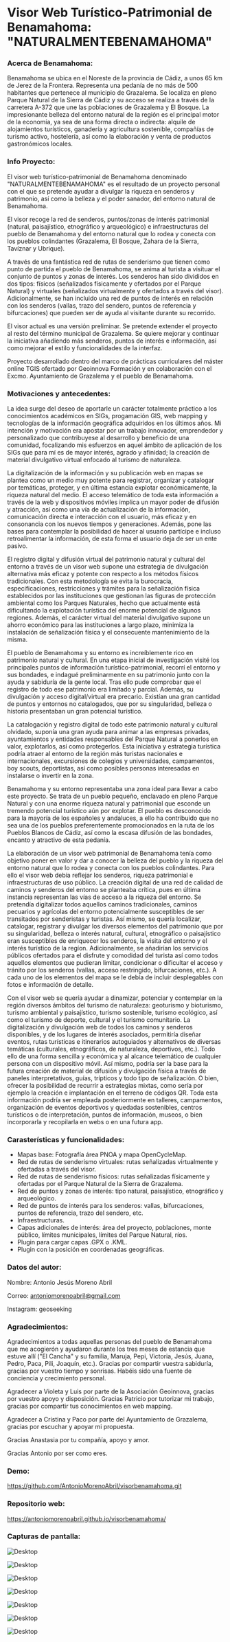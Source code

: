 Visor Web Turístico-Patrimonial de Benamahoma: "NATURALMENTEBENAMAHOMA"
======================================

### Acerca de Benamahoma:

Benamahoma se ubica en el Noreste de la provincia de Cádiz, a unos 65 km de Jerez de la Frontera. Representa una pedanía de no más de 500 habitantes que pertenece al municipio de Grazalema. Se localiza en pleno Parque Natural de la Sierra de Cádiz y su acceso se realiza a través de la carretera A-372 que une las poblaciones de Grazalema y El Bosque. La impresionante belleza del entorno natural de la región es el principal motor de la economía, ya sea de una forma directa o indirecta: alquile de alojamientos turísticos, ganadería y agricultura sostenible, compañías de turismo activo, hostelería, así como la elaboración y venta de productos gastronómicos locales.

### Info Proyecto:

El visor web turístico-patrimonial de Benamahoma denominado "NATURALMENTEBENAMAHOMA" es el resultado de un proyecto personal con el que se pretende ayudar a divulgar la riqueza en senderos y patrimonio, así como la belleza y el poder sanador, del entorno natural de Benamahoma.

El visor recoge la red de senderos, puntos/zonas de interés patrimonial (natural, paisajístico, etnográfico y arqueológico) e infraestructuras del pueblo de Benamahoma y del entorno natural que lo rodea y conecta con los pueblos colindantes (Grazalema, El Bosque, Zahara de la Sierra, Tavíznar y Ubrique).

A través de una fantástica red de rutas de senderismo que tienen como punto de partida el pueblo de Benamahoma, se anima al turista a visituar el conjunto de puntos y zonas de 
interés. Los senderos han sido divididos en dos tipos: físicos (señalizados físicamente y ofertados por el Parque Natural) y virtuales (señalizados virtualmente y ofertados a través del visor). Adicionalmente, se han incluido una red de puntos de interés en relación con los senderos (vallas, trazo del sendero, puntos de referencia y bifurcaciones) que pueden ser de ayuda al visitante durante su recorrido.

El visor actual es una versión preliminar. Se pretende extender el proyecto al resto del término municipal de Grazalema. Se quiere mejorar y continuar la iniciativa añadiendo más senderos, puntos de interés e información, así como mejorar el estilo y funcionalidades de la interfaz.

Proyecto desarrollado dentro del marco de prácticas curriculares del máster online TGIS ofertado por Geoinnova Formación y en colaboración con el Excmo. Ayuntamiento de Grazalema y el pueblo de Benamahoma.

### Motivaciones y antecedentes:

La idea surge del deseo de aportarle un carácter totalmente práctico a los conocimientos académicos en SIGs, progamación GIS, web mapping y tecnologías de la información geográfica adquiridos en los últimos años. Mi intención y motivación era apostar por un trabajo innovador, emprendedor y personalizado que contribuyese al desarrollo y beneficio de una comunidad, focalizando mis esfuerzos en aquel ámbito de aplicación de los SIGs que para mí es de mayor interés, agrado y afinidad; la creación de material divulgativo virtual enfocado al turismo de naturaleza.

La digitalización de la información y su publicación web en mapas se plantea como un medio muy potente para registrar, organizar y catalogar por temáticas, proteger, y en última estancia explotar económicamente, la riqueza natural del medio. El acceso telemático de toda esta información a través de la web y dispositivos móviles implica un mayor poder de difusión y atracción, así como una vía de actualización de la información, comunicación directa e interacción con el usuario, más eficaz y en consonancia con los nuevos tiempos y generaciones. Además, pone las bases para contemplar la posibilidad de hacer al usuario partícipe e incluso retroalimentar la información, de esta forma el usuario deja de ser un ente pasivo.

El registro digital y difusión virtual del patrimonio natural y cultural del entorno a través de un visor web supone una estrategia de divulgación alternativa más eficaz y potente con respecto a los métodos físicos tradicionales. Con esta metodología se evita la burocracia, especificaciones, restricciones y trámites para la señalización física establecidos por las instituciones que gestionan las figuras de protección ambiental como los Parques Naturales, hecho que actualmente está dificultando la explotación turística del enorme potencial de algunos regiones. Además, el carácter virtual del material divulgativo supone un ahorro económico para las instituciones a largo plazo, minimiza la instalación de señalización física y el consecuente mantenimiento de la misma. 

El pueblo de Benamahoma y su entorno es increíblemente rico en patrimonio natural y cultural. En una etapa inicial de investigación visité los principales puntos de información turístico-patrimonial, recorrí el entorno y sus bondades, e indagué preliminarmente en su patrimonio junto con la ayuda y sabiduría de la gente local. Tras ello pude comprobar que el registro de todo ese patrimonio era limitado y parcial. Además, su divulgación y acceso digital/virtual era precario. Existían una gran cantidad de puntos y entornos no catalogados, que por su singularidad, belleza o historia presentaban un gran potencial turístico.

La catalogación y registro digital de todo este patrimonio natural y cultural olvidado, suponía una gran ayuda para animar a las empresas privadas, ayuntamientos y entidades responsables del Parque Natural a ponerlos en valor, explotarlos, así como protegerlos. Esta iniciativa y estrategia turística podría atraer al entorno de la región más turistas nacionales e internacionales, excursiones de colegios y universidades, campamentos, boy scouts, deportistas, así como posibles personas interesadas en instalarse o invertir en la zona.

Benamahoma y su entorno representaba una zona ideal para llevar a cabo este proyecto. Se trata de un pueblo pequeño, enclavado en pleno Parque Natural y con una enorme riqueza natural y patrimonial que esconde un tremendo potencial turístico aún por explotar. El pueblo es desconocido para la mayoría de los españoles y andaluces, a ello ha contribuido que no sea una de los pueblos preferentemente promocionados en la ruta de los Pueblos Blancos de Cádiz, así como la escasa difusión de las bondades, encanto y atractivo de esta pedanía.


La elaboración de un visor web patrimonial de Benamahoma tenía como objetivo poner en valor y dar a conocer la belleza del pueblo y la riqueza del entorno natural que lo rodea y conecta con los pueblos colindantes. Para ello el visor web debía reflejar los senderos, riqueza patrimonial e infraestructuras de uso público. La creación digital de una red de calidad de caminos y senderos del entorno se planteaba crítica, pues en última instancia representan las vías de acceso a la riqueza del entorno. Se pretendía digitalizar todos aquellos caminos tradicionales, caminos pecuarios y agrícolas del entorno potencialmente susceptibles de ser transitados por senderistas y turistas. Así mismo, se quería localizar, catalogar, registrar y divulgar los diversos elementos del patrimonio que por su singularidad, belleza o interés natural, cultural, etnográfico o paisajístico eran susceptibles de enriquecer los senderos, la visita del entorno y el interés turístico de la regíon. Adicionalmente, se añadirían los servicios públicos ofertados para el disfrute y comodidad del turista así como todos aquellos elementos que pudieran limitar, condicionar o dificultar el acceso y tránito por los senderos (vallas, acceso restringido, bifurcaciones, etc.). A cada uno de los elementos del mapa se le debía de incluir desplegables con fotos e información de detalle. 

Con el visor web se quería ayudar a dinamizar, potenciar y contemplar en la región diversos ámbitos del turismo de naturaleza: geoturismo y bioturismo, turismo ambiental y paisajístico, turismo sostenible, turismo ecológico, así como el turismo de deporte, cultural y el turismo comunitario. La digitalización y divulgación web de todos los caminos y senderos disponibles, y de los lugares de interés asociados, permitiría diseñar eventos, rutas turísticas e itinerarios autoguiados y alternativos de diversas temáticas (culturales, etnográficos, de naturaleza, deportivos, etc.). Todo ello de una forma sencilla y económica y al alcance telemático de cualquier persona con un dispositivo móvil. Así mismo, podría ser la base para la futura creación de material de difusión y divulgación física a través de paneles interpretativos, guías, trípticos y todo tipo de señalización. O bien, ofrecer la posibilidad de recurrir a estrategias mixtas, como sería por ejemplo la creación e implantación en el terreno de códigos QR. Toda esta información podría ser empleada posteriormente en talleres, campamentos, organización de eventos deportivos y quedadas sostenibles, centros turísticos o de interpretación, puntos de información, museos, o bien incorporarla y recopilarla en webs o en una futura app.


### Carasterísticas y funcionalidades:

* Mapas base: Fotografía área PNOA y mapa OpenCycleMap.
* Red de rutas de senderismo virtuales: rutas señalizadas virtualmente y ofertadas a través del visor.
* Red de rutas de senderismo físicos: rutas señalizadas físicamente y ofertadas por el Parque Natural de la Sierra de Grazalema.
* Red de puntos y zonas de interés: tipo natural, paisajístico, etnográfico y arqueológico.
* Red de puntos de interés para los senderos: vallas, bifurcaciones, puntos de referencia, trazo del sendero, etc.
* Infraestructuras.
* Capas adicionales de interés: área del proyecto, poblaciones, monte público, límites municipales, límites del Parque Natural, ríos.
* Plugin para cargar capas .GPX o .KML.
* Plugin con la posición en coordenadas geográficas.

### Datos del autor:

Nombre: Antonio Jesús Moreno Abril

Correo: antoniomorenoabril@gmail.com

Instagram: geoseeking

### Agradecimientos:

Agradecimientos a todas aquellas personas del pueblo de Benamahoma que me acogierón y ayudaron durante los tres meses de estancia que estuve allí ("El Cancha" y su familia, Maruja, Pepi, Victoria, Jesús, Juana, Pedro, Paca, Pili, Joaquín, etc.). Gracias por compartir vuestra sabiduría, gracias por vuestro tiempo y sonrisas. Habéis sido una fuente de conciencia y crecimiento personal.

Agradecer a Violeta y Luis por parte de la Asociación Geoinnova, gracias por vuestro apoyo y disposición. Gracias Patricio por tutorizar mi trabajo, gracias por compartir tus conocimientos en web mapping.

Agradecer a Cristina y Paco por parte del Ayuntamiento de Grazalema, gracias por escuchar y apoyar mi propuesta.

Gracias Anastasia por tu compañía, apoyo y amor.

Gracias Antonio por ser como eres.

### Demo:

https://github.com/AntonioMorenoAbril/visorbenamahoma.git

### Repositorio web:

https://antoniomorenoabril.github.io/visorbenamahoma/

### Capturas de pantalla:

![Desktop](https://github.com/AntonioMorenoAbril/visorbenamahoma/tree/version4/assets/img/readme/Capture0.jpg)

![Desktop](https://github.com/AntonioMorenoAbril/visorbenamahoma/blob/version1/images/readme/Capture1.jpg)

![Desktop](https://github.com/AntonioMorenoAbril/visorbenamahoma/blob/version1/images/readme/Capture2.jpg)

![Desktop](https://github.com/AntonioMorenoAbril/visorbenamahoma/blob/version1/images/readme/Capture3.jpg)

![Desktop](https://github.com/AntonioMorenoAbril/VisorBenamahoma/blob/version1/images/readme/Capture4.jpg)

![Desktop](https://github.com/AntonioMorenoAbril/VisorBenamahoma/blob/version1/images/readme/Capture5.jpg)

![Desktop](https://github.com/AntonioMorenoAbril/VisorBenamahoma/blob/version1/images/readme/Capture6.jpg)
